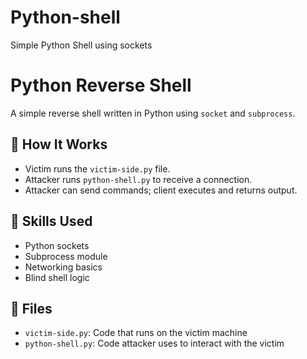 # Python-shell
Simple Python  Shell using sockets
# Python Reverse Shell

A simple reverse shell written in Python using `socket` and `subprocess`.

## 🔧 How It Works

- Victim runs the `victim-side.py` file.
- Attacker runs `python-shell.py` to receive a connection.
- Attacker can send commands; client executes and returns output.

## 🚀 Skills Used

- Python sockets
- Subprocess module
- Networking basics
- Blind  shell logic

## 📁 Files

- `victim-side.py`: Code that runs on the victim machine
- `python-shell.py`: Code attacker uses to interact with the victim
